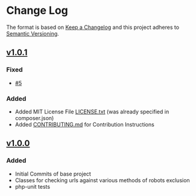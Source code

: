 # Change Log

The format is based on [Keep a Changelog](http://keepachangelog.com/)
and this project adheres to [Semantic Versioning](http://semver.org/).

## [v1.0.1]
### Fixed
- [#5](https://github.com/nickmoline/robots-checker/issues/5)
### Added
- Added MIT License File [LICENSE.txt](https://github.com/nickmoline/robots-checker/blob/master/LICENSE.txt) (was already specified in composer.json)
- Added [CONTRIBUTING.md](https://github.com/nickmoline/robots-checker/blob/master/CONTRIBUTING.md) for Contribution Instructions

## [v1.0.0]
### Added
- Initial Commits of base project
- Classes for checking urls against various methods of robots exclusion
- php-unit tests

[Unreleased]: https://github.com/nickmoline/robots-checker
[v1.0.1]: https://github.com/nickmoline/robots-checker/releases/tag/v1.0.1
[v1.0.0]: https://github.com/nickmoline/robots-checker/releases/tag/v1.0.0
